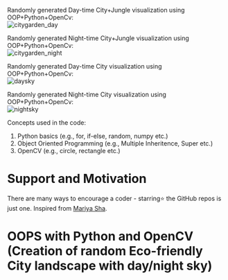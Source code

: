 Randomly generated Day-time City+Jungle visualization using OOP+Python+OpenCv: <br>
![citygarden_day](https://user-images.githubusercontent.com/18000553/133377407-ca10b7c6-dc1b-4fad-abe6-1da22233c30f.png)

Randomly generated Night-time City+Jungle visualization using OOP+Python+OpenCv: <br>
![citygarden_night](https://user-images.githubusercontent.com/18000553/133377469-057f616b-4ef8-4bee-8ffb-a8cd25a57a9e.png)

Randomly generated Day-time City visualization using OOP+Python+OpenCv: <br>
![daysky](https://user-images.githubusercontent.com/18000553/133377315-5001913f-1b43-45b4-bbb6-57e1c0c8d147.png)

Randomly generated Night-time City visualization using OOP+Python+OpenCv: <br>
![nightsky](https://user-images.githubusercontent.com/18000553/133377344-e09ddf7b-c473-4fb6-bcdc-84ccda895aa1.png)

Concepts used in the code: 
1. Python basics (e.g., for, if-else, random, numpy etc.)
2. Object Oriented Programming (e.g., Multiple Inheritence, Super etc.)
3. OpenCV (e.g., circle, rectangle etc.)

# Support and Motivation
There are many ways to encourage a coder - starring⭐️ the GitHub repos is just one.
Inspired from <a href="https://www.youtube.com/watch?v=-LsuiVGO-88"> Mariya Sha</a>.

# OOPS with Python and OpenCV (Creation of random Eco-friendly City landscape with day/night sky)
